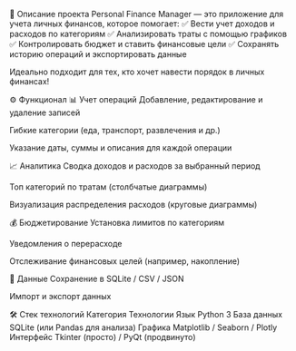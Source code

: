 📌 Описание проекта
Personal Finance Manager — это приложение для учета личных финансов, которое помогает:
✅ Вести учет доходов и расходов по категориям
✅ Анализировать траты с помощью графиков
✅ Контролировать бюджет и ставить финансовые цели
✅ Сохранять историю операций и экспортировать данные

Идеально подходит для тех, кто хочет навести порядок в личных финансах!

⚙️ Функционал
📊 Учет операций
Добавление, редактирование и удаление записей

Гибкие категории (еда, транспорт, развлечения и др.)

Указание даты, суммы и описания для каждой операции

📈 Аналитика
Сводка доходов и расходов за выбранный период

Топ категорий по тратам (столбчатые диаграммы)

Визуализация распределения расходов (круговые диаграммы)

💰 Бюджетирование
Установка лимитов по категориям

Уведомления о перерасходе

Отслеживание финансовых целей (например, накопление)

💾 Данные
Сохранение в SQLite / CSV / JSON

Импорт и экспорт данных

🛠️ Стек технологий
Категория	Технологии
Язык	Python 3
База данных	SQLite (или Pandas для анализа)
Графика	Matplotlib / Seaborn / Plotly
Интерфейс	Tkinter (просто) / PyQt (продвинуто)

